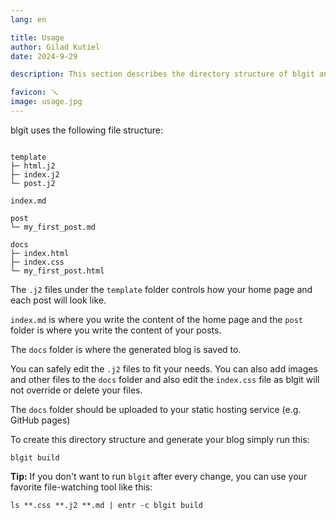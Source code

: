 ```yaml
---
lang: en 

title: Usage
author: Gilad Kutiel
date: 2024-9-29

description: This section describes the directory structure of blgit and its basic usage. It covers how the files and folders are organized and provides guidance on how to use the tool effectively for managing your blog.

favicon: 🪛
image: usage.jpg
---
```


blgit uses the following file structure:
```

template
├─ html.j2
├─ index.j2
└─ post.j2

index.md

post
└─ my_first_post.md

docs
├─ index.html
├─ index.css
└─ my_first_post.html
```

The `.j2` files under the `template` folder controls how your home page and each post will look like.

`index.md` is where you write the content of the home page and the `post` folder is where you write the content of your posts. 

The `docs` folder is where the generated blog is saved to. 

You can safely edit the `.j2` files to fit your needs. 
You can also add images and other files to the `docs` folder and also edit the `index.css` file as blgit will not override or delete your files. 

The `docs` folder should be uploaded to your static hosting service (e.g. GitHub pages) 

To create this directory structure and generate your blog simply run this:
```
blgit build
```

**Tip:** If you don't want to run `blgit` after every change, you can use your favorite file-watching tool like this:
```
ls **.css **.j2 **.md | entr -c blgit build     
```